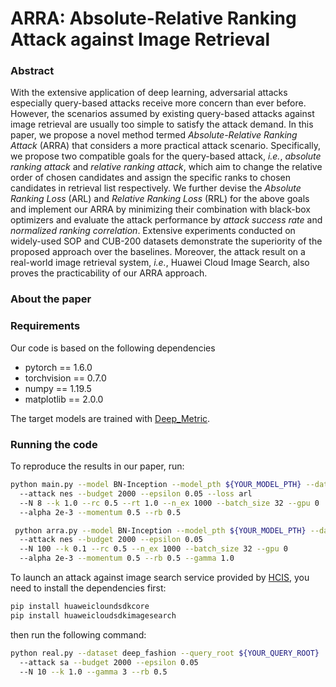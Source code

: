 # ARRA: Absolute-Relative Ranking Attack against Image Retrieval

### Abstract
With the extensive application of deep learning, adversarial attacks especially query-based attacks receive more concern than ever before.
However, the scenarios assumed by existing query-based attacks against image retrieval are usually too simple to satisfy the attack demand.
In this paper, we propose a novel method termed *Absolute-Relative Ranking Attack* (ARRA) that considers a more practical attack scenario.
Specifically, we propose two compatible goals for the query-based attack, *i.e.*, *absolute ranking attack* and *relative ranking attack*, which aim to change the relative order of chosen candidates and assign the specific ranks to chosen candidates in retrieval list respectively.
We further devise the *Absolute Ranking Loss* (ARL) and *Relative Ranking Loss* (RRL) for the above goals and implement our ARRA by minimizing their combination with black-box optimizers and evaluate the attack performance by *attack success rate* and *normalized ranking correlation*.
Extensive experiments conducted on widely-used SOP and CUB-200 datasets demonstrate the superiority of the proposed approach over the baselines.
Moreover, the attack result on a real-world image retrieval system, *i.e.*, Huawei Cloud Image Search, also proves the practicability of our ARRA approach.

### About the paper

### Requirements
Our code is based on the following dependencies
- pytorch == 1.6.0
- torchvision == 0.7.0
- numpy == 1.19.5
- matplotlib == 2.0.0

The target models are trained with [Deep_Metric](https://github.com/bnu-wangxun/Deep_Metric/).

### Running the code
To reproduce the results in our paper, run:
```sh
python main.py --model BN-Inception --model_pth ${YOUR_MODEL_PTH} --dataset cub
  --attack nes --budget 2000 --epsilon 0.05 --loss arl
  --N 8 --k 1.0 --rc 0.5 --rt 1.0 --n_ex 1000 --batch_size 32 --gpu 0
  --alpha 2e-3 --momentum 0.5 --rb 0.5
```
```sh
 python arra.py --model BN-Inception --model_pth ${YOUR_MODEL_PTH} --dataset sop
  --attack nes --budget 2000 --epsilon 0.05
  --N 100 --k 0.1 --rc 0.5 --n_ex 1000 --batch_size 32 --gpu 0
  --alpha 2e-3 --momentum 0.5 --rb 0.5 --gamma 1.0
```
To launch an attack against image search service provided by [HCIS](https://www.huaweicloud.com/intl/en-us/product/imagesearch.html),
you need to install the dependencies first:
```sh
pip install huaweicloundsdkcore
pip install huaweicloudsdkimagesearch
```
then run the following command:
```sh
python real.py --dataset deep_fashion --query_root ${YOUR_QUERY_ROOT}
  --attack sa --budget 2000 --epsilon 0.05
  --N 10 --k 1.0 --gamma 3 --rb 0.5
```
